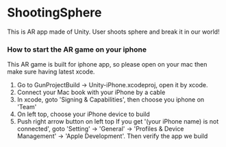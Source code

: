 # ShootingSphere
This is AR app made of Unity. User shoots sphere and break it in our world!
### How to start the AR game on your iphone
This AR game is built for iphone app, so please open on your mac then make sure having latest xcode.
1. Go to GunProjectBuild -> Unity-iPhone.xcodeproj, open it by xcode.
2. Connect your Mac book with your iPhone by a cable
3. In xcode, goto 'Signing & Capabilities', then choose you iphone on 'Team'
4. On left top, choose your iPhone device to build
5. Push right arrow button on left top
If you get '(your iPhone name) is not connected', goto 'Setting' -> 'General' -> 'Profiles & Device Management'  -> 'Apple Development'.
Then verify the app we build
